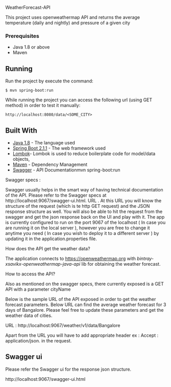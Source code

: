 WeatherForecast-API

This project uses openweathermap API and returns the average temperature (daily and nightly) and pressure of a given city

### Prerequisites
* Java 1.8 or above
* Maven

## Running
Run the project by execute the command:
```$xslt
$ mvn spring-boot:run
```

While running the project you can access the following url (using GET method) in order to test it manually:
```
http://localhost:8080/data/<SOME_CITY>
```

## Built With

* [Java 1.8](https://www.oracle.com/technetwork/java/javase/downloads/jdk8-downloads-2133151.html) - The language used
* [Spring Boot 2.1.1](http://spring.io/projects/spring-boot) - The web framework used
* [Lombok](https://projectlombok.org/)- Lombok is used to reduce boilerplate code for model/data objects,
* [Maven](https://maven.apache.org/) - Dependency Management
* [Swagger](https://swagger.io/) - API Documentationmvn spring-boot:run


Swagger specs :

Swagger usually helps in the smart way of having technical documentation of the API. Please refer to the Swagger specs at http://localhost:9067/swagger-ui.html. URL . At this URL you will know the structure of the request (which is te http GET request) and the JSON response structure as well. You will also be able to hit the request from the swagger and get the json response back on the UI and play with it. The app is currently configured to run on the port 9067 of the localhost ( In case you are running it on the local server ), however you are free to change it anytime you need ( In case you wish to deploy it to a different server ) by updating it in the application.properties file.

How does the API get the weather data?

The application connects to https://openweathermap.org with *bintray-xsavikx-openweathermap-java-api* lib for obtaining the weather forecast.

How to access the API?

Also as mentioned on the swagger specs, there currently exposed is a GET API with a parameter cityName

Below is the sample URL of the API exposed in order to get the weather forecast parameters. Below URL can find the average weather forecast for 3 days of Bangalore. Please feel free to update these parameters and get the weather data of cities.

URL : http://localhost:9067/weather/v1/data/Bangalore

Apart from the URL you will have to add appropriate header ex : Accept : application/json. in the request.

## Swagger ui

Please refer the Swagger ui for the response json structure.

http://localhost:9067/swagger-ui.html
